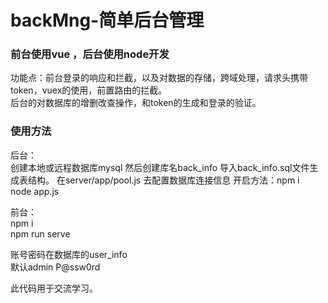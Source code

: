 # backMng-简单后台管理
### 前台使用vue ，后台使用node开发  

功能点：前台登录的响应和拦截，以及对数据的存储，跨域处理，请求头携带token，vuex的使用，前置路由的拦截。  
后台的对数据库的增删改查操作，和token的生成和登录的验证。

### 使用方法

后台：  
创建本地或远程数据库mysql
然后创建库名back_info 导入back_info.sql文件生成表结构。
在server/app/pool.js 去配置数据库连接信息
开启方法：npm i   
node app.js

前台：  
npm i   
npm run serve

账号密码在数据库的user_info  
默认admin P@ssw0rd  


此代码用于交流学习。
